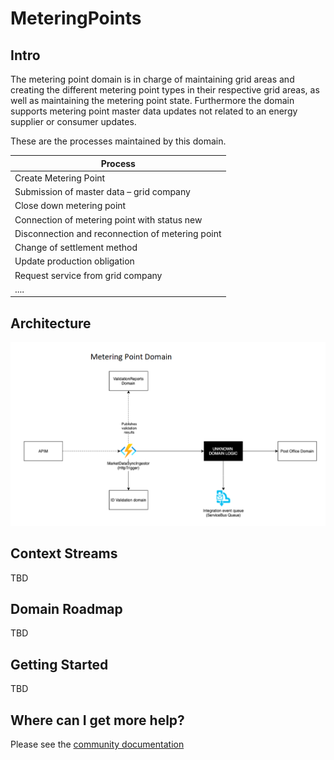 # MeteringPoints

## Intro

The metering point domain is in charge of maintaining grid areas and creating the different metering point types in their respective grid areas, as well as maintaining the metering point state.
Furthermore the domain supports metering point master data updates not related to an energy supplier or consumer updates.

These are the processes maintained by this domain.

| Process                                                                      |
| ---------------------------------------------------------------------------- |
| Create Metering Point |
| Submission of master data – grid company                  |
| Close down metering point                                               |
| Connection of metering point with status new                                             |
| Disconnection and reconnection of metering point                                                            |
| Change of settlement method                                                        |
| Update production obligation                                                              |
| Request service from grid company                              |
| ....                                                                         |

## Architecture

![design](ARCHITECTURE.png)

## Context Streams

TBD

## Domain Roadmap

TBD

## Getting Started

TBD

## Where can I get more help?

Please see the [community documentation](https://github.com/Energinet-DataHub/green-energy-hub/blob/main/COMMUNITY.md)
